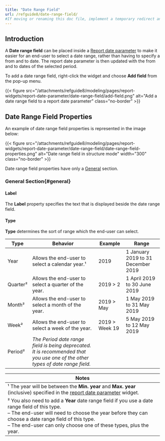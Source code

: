 ```yaml
---
title: "Date Range Field"
url: /refguide8/date-range-field/
#If moving or renaming this doc file, implement a temporary redirect and let the respective team know they should update the URL in the product. See Mapping to Products for more details.
---
```


## Introduction

A **Date range field** can be placed inside a [Report date parameter](/refguide8/report-date-parameter/) to make it easier for an end-user to select a date range, rather than having to specify a from and to date. The report date parameter is then updated with the from and to dates of the selected period.

To add a date range field, right-click the widget and choose **Add field** from the pop-up menu.

{{< figure src="/attachments/refguide8/modeling/pages/report-widgets/report-date-parameter/date-range-field/add-field.png" alt="Add a date range field to a report date parameter" class="no-border" >}}

## Date Range Field Properties

An example of date range field properties is represented in the image below:

{{< figure src="/attachments/refguide8/modeling/pages/report-widgets/report-date-parameter/date-range-field/date-range-field-properties.png" alt="Date range field in structure mode"   width="300"  class="no-border" >}}

Date range field properties have only a [General](#general) section.

### General Section{#general}

#### Label

The **Label** property specifies the text that is displayed beside the date range field.

#### Type

**Type** determines the sort of range which the end-user can select.

| Type | Behavior | Example | Range |
| --- | --- | --- | --- |
| Year | Allows the end-user to select a calendar year.¹ | 2019 | 1 January 2019 to 31 December 2019 |
| Quarter² | Allows the end-user to select a quarter of the year. | 2019 > 2 | 1 April 2019 to 30 June 2019 |
| Month² | Allows the end-user to select a month of the year. | 2019 > May | 1 May 2019 to 31 May 2019 |
| Week² | Allows the end-user to select a week of the year. | 2019 > Week 19 | 5 May 2019 to 12 May 2019 |
| Period² | *The Period date range field is being deprecated. It is recommended that you use one of the other types of date range field.*  | | |

| **Notes** |
| --- |
| ¹ The year will be between the **Min. year** and **Max. year** (inclusive) specified in the [report date parameter](/refguide8/report-date-parameter/) widget. |
| ² You also need to add a **Year** date range field if you use a date range field of this type.<br />– The end-user will need to choose the year before they can choose a date range field of this type.<br />– The end-user can only choose one of these types, plus the year. |
